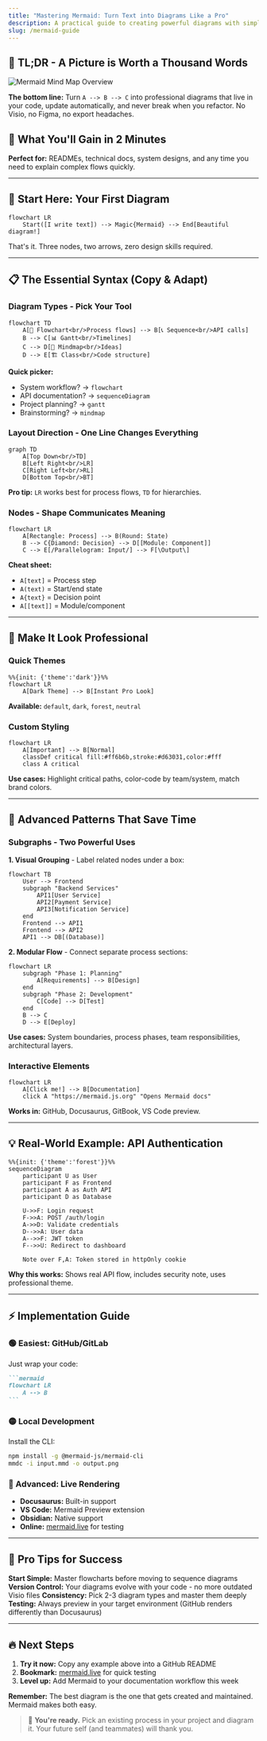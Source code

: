 ```yaml
---
title: "Mastering Mermaid: Turn Text into Diagrams Like a Pro"
description: A practical guide to creating powerful diagrams with simple text syntax - perfect for developers who want visual docs without design tools.
slug: /mermaid-guide
---
```


## 🧠 TL;DR - A Picture is Worth a Thousand Words
![Mermaid Mind Map Overview](/img/blog/mermaid-mindmap-overview.png)

**The bottom line:** Turn `A --> B --> C` into professional diagrams that live in your code, update automatically, and never break when you refactor. No Visio, no Figma, no export headaches.

## 🎯 What You'll Gain in 2 Minutes

**Perfect for:** READMEs, technical docs, system designs, and any time you need to explain complex flows quickly.

---

## 🚀 Start Here: Your First Diagram

```mermaid
flowchart LR
    Start([I write text]) --> Magic{Mermaid} --> End[Beautiful diagram!]
```

That's it. Three nodes, two arrows, zero design skills required.

---

## 📋 The Essential Syntax (Copy & Adapt)

### Diagram Types - Pick Your Tool
```mermaid
flowchart TD
    A[🔄 Flowchart<br/>Process flows] --> B[📞 Sequence<br/>API calls]
    B --> C[📊 Gantt<br/>Timelines] 
    C --> D[🧠 Mindmap<br/>Ideas]
    D --> E[🏗️ Class<br/>Code structure]
```

**Quick picker:**
- System workflow? → `flowchart`
- API documentation? → `sequenceDiagram` 
- Project planning? → `gantt`
- Brainstorming? → `mindmap`

### Layout Direction - One Line Changes Everything
```mermaid
graph TD
    A[Top Down<br/>TD] 
    B[Left Right<br/>LR]
    C[Right Left<br/>RL] 
    D[Bottom Top<br/>BT]
```

**Pro tip:** `LR` works best for process flows, `TD` for hierarchies.

### Nodes - Shape Communicates Meaning
```mermaid
flowchart LR
    A[Rectangle: Process] --> B(Round: State)
    B --> C{Diamond: Decision} --> D[[Module: Component]]
    C --> E[/Parallelogram: Input/] --> F[\Output\]
```

**Cheat sheet:**
- `A[text]` = Process step
- `A(text)` = Start/end state  
- `A{text}` = Decision point
- `A[[text]]` = Module/component

---

## 🎨 Make It Look Professional

### Quick Themes
```mermaid
%%{init: {'theme':'dark'}}%%
flowchart LR
    A[Dark Theme] --> B[Instant Pro Look]
```

**Available:** `default`, `dark`, `forest`, `neutral`

### Custom Styling
```mermaid
flowchart LR
    A[Important] --> B[Normal]
    classDef critical fill:#ff6b6b,stroke:#d63031,color:#fff
    class A critical
```

**Use cases:** Highlight critical paths, color-code by team/system, match brand colors.

---

## 🔗 Advanced Patterns That Save Time

### Subgraphs - Two Powerful Uses

**1. Visual Grouping** - Label related nodes under a box:
```mermaid
flowchart TB
    User --> Frontend
    subgraph "Backend Services"
        API1[User Service]
        API2[Payment Service]
        API3[Notification Service]
    end
    Frontend --> API1
    Frontend --> API2
    API1 --> DB[(Database)]
```

**2. Modular Flow** - Connect separate process sections:
```mermaid
flowchart LR
    subgraph "Phase 1: Planning"
        A[Requirements] --> B[Design]
    end
    subgraph "Phase 2: Development"
        C[Code] --> D[Test]
    end
    B --> C
    D --> E[Deploy]
```

**Use cases:** System boundaries, process phases, team responsibilities, architectural layers.

### Interactive Elements
```mermaid
flowchart LR
    A[Click me!] --> B[Documentation]
    click A "https://mermaid.js.org" "Opens Mermaid docs"
```

**Works in:** GitHub, Docusaurus, GitBook, VS Code preview.

---

## 💡 Real-World Example: API Authentication

```mermaid
%%{init: {'theme':'forest'}}%%
sequenceDiagram
    participant U as User
    participant F as Frontend
    participant A as Auth API
    participant D as Database
    
    U->>F: Login request
    F->>A: POST /auth/login
    A->>D: Validate credentials
    D-->>A: User data
    A-->>F: JWT token
    F-->>U: Redirect to dashboard
    
    Note over F,A: Token stored in httpOnly cookie
```

**Why this works:** Shows real API flow, includes security note, uses professional theme.

---

## ⚡ Implementation Guide

### 🟢 Easiest: GitHub/GitLab
Just wrap your code:
````markdown
```mermaid
flowchart LR
    A --> B
```
````

### 🟡 Local Development
Install the CLI:
```bash
npm install -g @mermaid-js/mermaid-cli
mmdc -i input.mmd -o output.png
```

### 🔴 Advanced: Live Rendering
- **Docusaurus:** Built-in support
- **VS Code:** Mermaid Preview extension
- **Obsidian:** Native support
- **Online:** [mermaid.live](https://mermaid.live) for testing

---

## 🎯 Pro Tips for Success

**Start Simple:** Master flowcharts before moving to sequence diagrams
**Version Control:** Your diagrams evolve with your code - no more outdated Visio files
**Consistency:** Pick 2-3 diagram types and master them deeply
**Testing:** Always preview in your target environment (GitHub renders differently than Docusaurus)

---

## 🔥 Next Steps

1. **Try it now:** Copy any example above into a GitHub README
2. **Bookmark:** [mermaid.live](https://mermaid.live) for quick testing  
3. **Level up:** Add Mermaid to your documentation workflow this week

**Remember:** The best diagram is the one that gets created and maintained. Mermaid makes both easy.

> 💪 **You're ready.** Pick an existing process in your project and diagram it. Your future self (and teammates) will thank you.